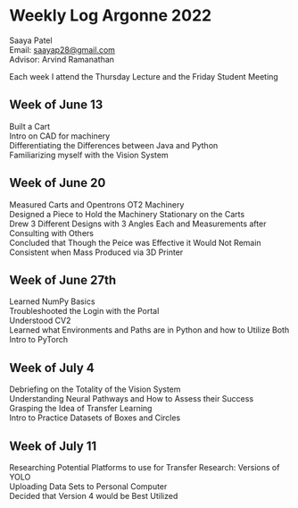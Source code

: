 # Weekly Log Argonne 2022
Saaya Patel<br/>
Email: saayap28@gmail.com<br/>
Advisor: Arvind Ramanathan

Each week I attend the Thursday Lecture and the Friday Student Meeting

## Week of June 13
Built a Cart<br/>
Intro on CAD for machinery<br/>
Differentiating the Differences between Java and Python<br/>
Familiarizing myself with the Vision System<br/>
## Week of June 20
Measured Carts and Opentrons OT2 Machinery<br/>
Designed a Piece to Hold the Machinery Stationary on the Carts<br/>
Drew 3 Different Designs with 3 Angles Each and Measurements after Consulting with Others<br/>
Concluded that Though the Peice was Effective it Would Not Remain Consistent when Mass Produced via 3D Printer<br/>
## Week of June 27th
Learned NumPy Basics<br/>
Troubleshooted the Login with the Portal<br/>
Understood CV2<br/>
Learned what Environments and Paths are in Python and how to Utilize Both<br/>
Intro to PyTorch<br/>
## Week of July 4
Debriefing on the Totality of the Vision System<br/>
Understanding Neural Pathways and How to Assess their Success<br/>
Grasping the Idea of Transfer Learning<br/>
Intro to Practice Datasets of Boxes and Circles<br/>
## Week of July 11
Researching Potential Platforms to use for Transfer Research: Versions of YOLO <br/>
Uploading Data Sets to Personal Computer<br/>
Decided that Version 4 would be Best Utilized <br/>
